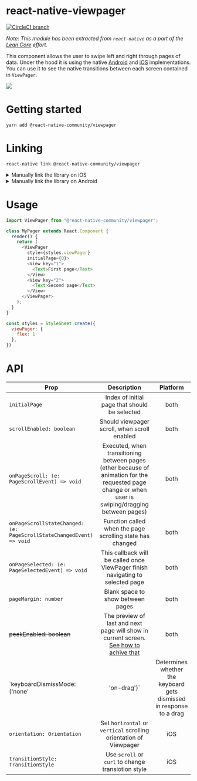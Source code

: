 # react-native-viewpager

[![CircleCI branch](https://img.shields.io/circleci/project/github/react-native-community/react-native-viewpager/master.svg)](https://circleci.com/gh/react-native-community/react-native-viewpager/tree/master)

*Note: This module has been extracted from `react-native` as a part of the 
[Lean Core](https://github.com/facebook/react-native/issues/23313) effort.*

This component allows the user to swipe left and right through pages of data. Under the hood it is using the native [Android](https://developer.android.com/reference/android/support/v4/view/ViewPager) and [iOS](https://developer.apple.com/documentation/uikit/uipageviewcontroller) implementations. You can use it to see the native transitions between each screen contained in `ViewPager`. 

![](viewpager.gif)

# Getting started

`yarn add @react-native-community/viewpager`

# Linking 

`react-native link @react-native-community/viewpager`

<details>
<summary>Manually link the library on iOS</summary>

Follow the [instructions in the React Native documentation](https://facebook.github.io/react-native/docs/linking-libraries-ios#manual-linking) to manually link the framework or link using [Cocoapods](https://cocoapods.org) by adding this to your `Podfile`:

```ruby
pod 'react-native-viewpager', :path => '../node_modules/@react-native-community/viewpager'
```

</details>

<details>
<summary>Manually link the library on Android</summary>
</br>
Make the following changes:

#### `android/settings.gradle`
```groovy
include ':@react-native-community_viewpager'
project(':@react-native-community_viewpager').projectDir = new File(rootProject.projectDir, '../node_modules/@react-native-community/viewpager/android')
```

#### `android/app/build.gradle`
```groovy
dependencies {
   ...
   implementation project(':@react-native-community_viewpager')
}
```

#### `android/app/src/main/.../MainApplication.java`
On top, where imports are:

```java
import com.reactnativecommunity.viewpager.RNCViewPagerPackage;
```

Add the `RNCViewPagerPackage` class to your list of exported packages.

```java
@Override
protected List<ReactPackage> getPackages() {
  return Arrays.<ReactPackage>asList(
    new MainReactPackage(),
    new RNCViewPagerPackage()
  );
}
```
</details>

# Usage

```js
import ViewPager from "@react-native-community/viewpager";

class MyPager extends React.Component { 
  render() {
    return (
      <ViewPager
        style={styles.viewPager}
        initialPage={0}>
        <View key="1">
          <Text>First page</Text>
        </View>
        <View key="2">
          <Text>Second page</Text>
        </View>
      </ViewPager>
    );
  }
}

const styles = StyleSheet.create({
  viewPager: {
    flex: 1
  },
})
```

# API

|Prop|Description|Platform|
|-|:-----:|:---:|
|`initialPage`|Index of initial page that should be selected|both
|`scrollEnabled: boolean`|Should viewpager scroll, when scroll enabled|both
|`onPageScroll: (e: PageScrollEvent) => void`|Executed, when transitioning between pages (ether because of animation for the requested page change or when user is swiping/dragging between pages)|both
|`onPageScrollStateChanged: (e: PageScrollStateChangedEvent) => void`|Function called when the page scrolling state has changed|both
|`onPageSelected: (e: PageSelectedEvent) => void`|This callback will be called once ViewPager finish navigating to selected page|both
|`pageMargin: number`|Blank space to show between pages|both
|~~peekEnabled: boolean~~| The preview of last and next page will show in current screen. [See how to achive that](https://github.com/facebook/react-native/issues/16158)|both
|`keyboardDismissMode: ('none' | 'on-drag')`|Determines whether the keyboard gets dismissed in response to  a drag|both
|`orientation: Orientation`|Set `horizontal` or `vertical` scrolling orientation of Viewpager|iOS
|`transitionStyle: TransitionStyle`|Use `scroll` or `curl` to change transiotion style|iOS
